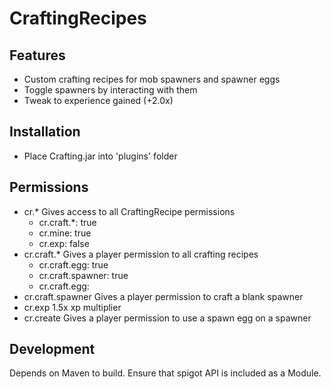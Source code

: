 # CraftingRecipes
## Features
- Custom crafting recipes for mob spawners and spawner eggs
- Toggle spawners by interacting with them
- Tweak to experience gained (+2.0x)
## Installation
- Place Crafting.jar into 'plugins' folder
## Permissions
- cr.* Gives access to all CraftingRecipe permissions
  - cr.craft.*: true
  - cr.mine: true
  - cr.exp: false
- cr.craft.* Gives a player permission to all crafting recipes
  - cr.craft.egg: true
  - cr.craft.spawner: true
  - cr.craft.egg:
- cr.craft.spawner Gives a player permission to craft a blank spawner
- cr.exp 1.5x xp multiplier
- cr.create Gives a player permission to use a spawn egg on a spawner
## Development
Depends on Maven to build. Ensure that spigot API is included as a Module.